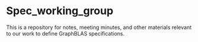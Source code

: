 # Spec_working_group
This is a repository for notes, meeting minutes, and other materials relevant to our work to define GraphBLAS specifications.
